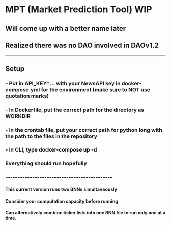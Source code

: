 # MPT (Market Prediction Tool) WIP

## Will come up with a better name later
## Realized there was no DAO involved in DAOv1.2

-----------------------------------

## Setup
### - Put in API_KEY=... with your NewsAPI key in docker-compose.yml for the environment (make sure to NOT use quotation marks)
### - In Dockerfile, put the correct path for the directory as WORKDIR
### - In the crontab file, put your correct path for python long with the path to the files in the repository
### - In CLI, type docker-compose up -d
### Everything should run hopefully
### --------------------------------------------
#### This current version runs two BNNs simultaneously
#### Consider your computation capacity before running
#### Can alternatively combine ticker lists into one BNN file to run only one at a time.

